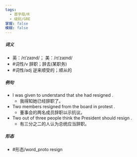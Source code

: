 ```yaml
---
tags:
  - 首字母/R
  - 级别/GRE
掌握: false
模糊: false
---
```

##### 词义
- 英：/rɪˈzaɪnd/； 美：/rɪˈzaɪnd/
- #词性/v  辞职；辞去(某职务)
- #词性/adj  逆来顺受的；顺从的
##### 例句
- I was given to understand that she had resigned .
	- 我得知她已经辞职了。
- Two members resigned from the board in protest .
	- 董事会的两名成员辞职以示抗议。
- Two out of three people think the President should resign .
	- 有三分之二的人认为总统应当辞职。
##### 形态
- #形态/word_proto resign
